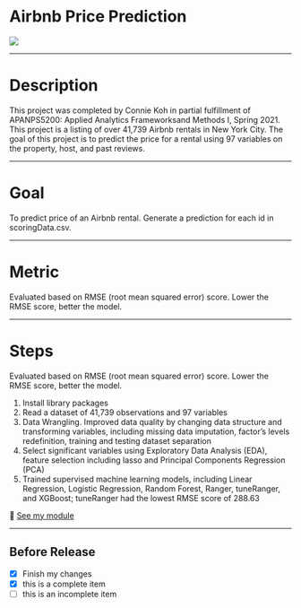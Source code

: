 # Airbnb Price Prediction

![](https://media.heartlandtv.com/images/Airbnb+Bed.jpg)

___
# Description
This project was completed by Connie Koh in partial fulfillment of APANPS5200: Applied Analytics Frameworksand Methods I, Spring 2021. This project is a listing of over 41,739 Airbnb rentals in New York City. The goal of this project is to predict the price for a rental using 97 variables on the property, host, and past reviews.
___
# Goal
To predict price of an Airbnb rental. Generate a prediction for each id in scoringData.csv.
___
# Metric
Evaluated based on RMSE (root mean squared error) score. Lower the RMSE score, better the model.
___
# Steps
Evaluated based on RMSE (root mean squared error) score. Lower the RMSE score, better the model.
1. Install library packages 
2. Read a dataset of 41,739 observations and 97 variables
3. Data Wrangling. Improved data quality by changing data structure and transforming variables, including missing data imputation, factor’s levels redefinition, training and testing dataset separation
4. Select significant variables using Exploratory Data Analysis (EDA), feature selection including lasso and Principal Components Regression (PCA)
5. Trained supervised machine learning models, including Linear Regression, Logistic Regression, Random Forest, Ranger, tuneRanger, and XGBoost; tuneRanger had the lowest RMSE score of 288.63

:file_folder: [See my module](https://github.com/Conniekoh/Airbnb_price_prediction/blob/main/codility/conniekoh_kaggle_comp_submssion_final.v2.r)
___
## Before Release
- [x] Finish my changes
- [x] this is a complete item
- [ ] this is an incomplete item
